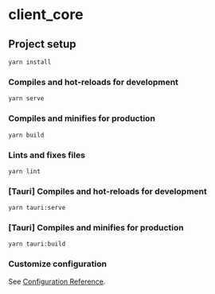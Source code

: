 # client_core

## Project setup
```
yarn install
```

### Compiles and hot-reloads for development
```
yarn serve
```

### Compiles and minifies for production
```
yarn build
```

### Lints and fixes files
```
yarn lint
```

### [Tauri] Compiles and hot-reloads for development
```
yarn tauri:serve
```

### [Tauri] Compiles and minifies for production
```
yarn tauri:build
```

### Customize configuration
See [Configuration Reference](https://cli.vuejs.org/config/).
